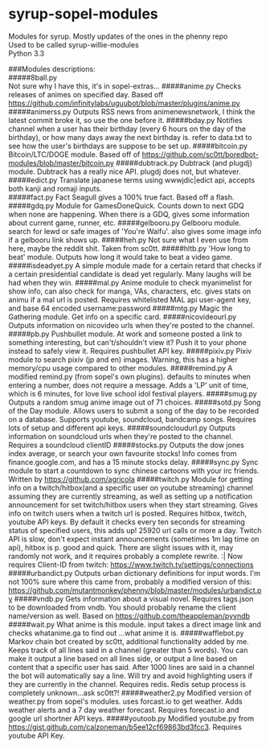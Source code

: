 # syrup-sopel-modules
Modules for syrup.  Mostly updates of the ones in the phenny repo  
Used to be called syrup-willie-modules  
Python 3.3

###Modules descriptions:  
#####8ball.py  
Not sure why I have this, it's in sopel-extras...
#####anime.py
Checks releases of animes on specified day. Based off https://github.com/infinitylabs/uguubot/blob/master/plugins/anime.py
#####animerss.py
Outputs RSS news from animenewsnetwork, I think the latest commit broke it, so use the one before it.
#####bday.py
Notifies channel when a user has their birthday (every 6 hours on the day of the birthday), or how many days away the next birthday is. refer to data.txt to see how the user's birthdays are suppose to be set up.
#####bitcoin.py
Bitcoin/LTC/DOGE module. Based off of https://github.com/sc0tt/boredbot-modules/blob/master/bitcoin.py
#####dubtrack.py
Dubtrack (and plugdj) module.  Dubtrack has a really nice API.  plugdj does not, but whatever.
#####edict.py
Translate japanese terms using wwwjdic|edict api, accepts both kanji and romaji inputs.  
#####fact.py
Fact Seagull gives a 100% true fact.  Based off a flash.
#####gdq.py
Module for GamesDoneQuick.  Counts down to next GDQ when none are happening.  When there is a GDQ, gives some information about current game, runner, etc.
#####gelbooru.py
Gelbooru module.  search for lewd or safe images of 'You're Waifu'.  also gives some image info if a gelbooru link shows up.
#####heh.py
Not sure what I even use from here, maybe the reddit shit.  Taken from sc0tt.
#####hltb.py
'How long to beat' module.  Outputs how long it would take to beat a video game.  
#####isdeadyet.py
A simple module made for a certain retard that checks if a certain presidential candidate is dead yet regularly.  Many laughs will be had when they win.
#####mal.py
Anime module to check myanimelist for show info, can also check for manga, VAs, characters, etc.  gives stats on animu if a mal url is posted.  Requires whitelisted MAL api user-agent key, and base 64 encoded username:password 
#####mtg.py
Magic the Gathering module.  Get info on a specific card.
#####nicovideourl.py
Outputs information on nicovideo urls when they're posted to the channel.
#####pb.py
Pushbullet module.  At work and someone posted a link to something interesting, but can't/shouldn't view it?  Push it to your phone instead to safely view it.  Requires pushbullet API key.
#####pixiv.py
Pixiv module to search pixiv (jp and en) images.  Warning, this has a higher memory/cpu usage compared to other modules.
#####remind.py
A modified remind.py (from sopel's own plugins).  defaults to minutes when entering a number, does not require a message.  Adds a 'LP' unit of time, which is 6 minutes, for love live school idol festival players. 
#####smug.py
Outputs a random smug anime image out of 71 choices.
#####sotd.py
Song of the Day module.  Allows users to submit a song of the day to be recorded on a database.  Supports youtube, soundcloud, bandcamp songs.  Requires lots of setup and different api keys.
#####soundcloudurl.py
Outputs information on soundcloud urls when they're posted to the channel.  Requires a soundcloud clientID
#####stocks.py
Outputs the dow jones index average, or search your own favourite stocks!  Info comes from finance.google.com, and has a 15 minute stocks delay.
#####sync.py
Sync module to start a countdown to sync chinese cartoons with your irc friends.  Written by https://github.com/agricola
#####twitch.py
Module for getting info on a twitch/hitbox(and a specific user on youtube streaming) channel assuming they are currently streaming, as well as setting up a notification announcement for set twitch/hitbox users when they start streaming. Gives info on twitch users when a twitch url is posted.  Requires hitbox, twitch, youtube API keys.  By default it checks every ten seconds for streaming status of specified users, this adds up!  25920 url calls or more a day.  Twitch API is slow, don't expect instant announcements (sometimes 1m lag time on api), hitbox is p. good and quick.  There are slight issues with it, may randomly not work, and it requires probably a complete rewrite. :|  Now requires Client-ID from twitch: https://www.twitch.tv/settings/connections
#####urbandict.py
Outputs urban dictionary definitions for input words.  I'm not 100% sure where this came from, probably a modified version of this: https://github.com/mutantmonkey/phenny/blob/master/modules/urbandict.py
#####vndb.py
Gets information about a visual novel.  Requires tags.json to be downloaded from vndb.  You should probably rename the client name/version as well.  Based on https://github.com/theappleman/pyvndb 
#####wait.py
What anime is this module.  input takes a direct image link and checks whatanime.ga to find out ...what anime it is.
#####wafflebot.py
Markov chain bot created by sc0tt, additional functionality added by me.  Keeps track of all lines said in a channel (greater than 5 words).  You can make it output a line based on all lines side, or output a line based on content that a specific user has said.  After 1000 lines are said in a channel the bot will automatically say a line.  Will try and avoid highlighting users if they are currently in the channel.  Requires redis.  Redis setup process is completely unknown...ask sc0tt?!
#####weather2.py
Modified version of weather.py from sopel's modules.  uses forcast.io to get weather.  Adds weather alerts and a 7 day weather forecast.  Requires forecast.io and google url shortner API keys.
#####youtoob.py
Modified youtube.py from https://gist.github.com/calzoneman/b5ee12cf69863bd3fcc3.  Requires youtube API Key. 

